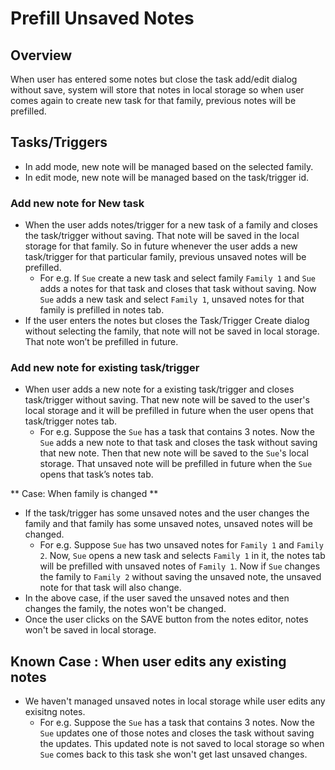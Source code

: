 # Prefill Unsaved Notes

## Overview
When user has entered some notes but close the task add/edit dialog without save, system will store that notes in local storage so when user comes again to create new task for that family, previous notes will be prefilled.

## Tasks/Triggers

- In add mode, new note will be managed based on the selected family.
- In edit mode, new note will be managed based on the task/trigger id. 

### Add new note for New task
- When the user adds notes/trigger for a new task of a family and closes the task/trigger without saving. That note will be saved in the local storage for that family. So in future whenever the user adds a new task/trigger for that particular family, previous unsaved notes will be prefilled. 
  - For e.g. If `Sue` create a new task and select family `Family 1` and `Sue` adds a notes for that task and closes that task without saving. Now `Sue` adds a new task and select `Family 1`, unsaved notes for that family is prefilled in notes tab.
- If the user enters the notes but closes the Task/Trigger Create dialog without selecting the family, that note will not be saved in local storage. That note won’t be prefilled in future.

### Add new note for existing task/trigger
- When user adds a new note for a existing task/trigger and closes task/trigger without saving. That new note will be saved to the user's local storage and it will be prefilled in future when the user opens that task/trigger notes tab.
  - For e.g. Suppose the `Sue` has a task that contains 3 notes. Now the `Sue` adds a new note to that task and closes the task without saving that new note. Then that new note will be saved to the `Sue`'s local storage. That unsaved note will be prefilled in future when the `Sue` opens that task’s notes tab.


** Case: When family is changed **
- If the task/trigger has some unsaved notes and the user changes the family and that family has some unsaved notes, unsaved notes will be changed. 
    - For e.g. Suppose `Sue` has two unsaved notes for `Family 1` and `Family 2`. Now, `Sue` opens a new task and selects `Family 1` in it, the notes tab will be prefilled with unsaved notes of `Family 1`. Now if `Sue` changes the family to `Family 2` without saving the unsaved note, the unsaved note for that task will also change.
- In the above case, if the user saved the unsaved notes and then changes the family, the notes won't be changed.
- Once the user clicks on the SAVE button from the notes editor, notes won't be saved in local storage.


## Known Case : When user edits any existing notes
- We haven't managed unsaved notes in local storage while user edits any exisitng notes.
    - For e.g. Suppose the `Sue` has a task that contains 3 notes. Now the `Sue` updates one of those notes and closes the task without saving the updates. This updated note is not saved to local storage so when `Sue` comes back to this task she won't get last unsaved changes.
